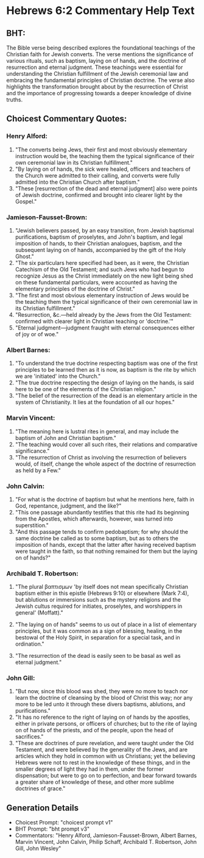 # Hebrews 6:2 Commentary Help Text

## BHT:
The Bible verse being described explores the foundational teachings of the Christian faith for Jewish converts. The verse mentions the significance of various rituals, such as baptism, laying on of hands, and the doctrine of resurrection and eternal judgment. These teachings were essential for understanding the Christian fulfillment of the Jewish ceremonial law and embracing the fundamental principles of Christian doctrine. The verse also highlights the transformation brought about by the resurrection of Christ and the importance of progressing towards a deeper knowledge of divine truths.

## Choicest Commentary Quotes:
### Henry Alford:
1. "The converts being Jews, their first and most obviously elementary instruction would be, the teaching them the typical significance of their own ceremonial law in its Christian fulfillment."
2. "By laying on of hands, the sick were healed, officers and teachers of the Church were admitted to their calling, and converts were fully admitted into the Christian Church after baptism."
3. "These [resurrection of the dead and eternal judgment] also were points of Jewish doctrine, confirmed and brought into clearer light by the Gospel."

### Jamieson-Fausset-Brown:
1. "Jewish believers passed, by an easy transition, from Jewish baptismal purifications, baptism of proselytes, and John's baptism, and legal imposition of hands, to their Christian analogues, baptism, and the subsequent laying on of hands, accompanied by the gift of the Holy Ghost."
2. "The six particulars here specified had been, as it were, the Christian Catechism of the Old Testament; and such Jews who had begun to recognize Jesus as the Christ immediately on the new light being shed on these fundamental particulars, were accounted as having the elementary principles of the doctrine of Christ."
3. "The first and most obvious elementary instruction of Jews would be the teaching them the typical significance of their own ceremonial law in its Christian fulfillment."
4. "Resurrection, &c.—held already by the Jews from the Old Testament: confirmed with clearer light in Christian teaching or 'doctrine.'"
5. "Eternal judgment—judgment fraught with eternal consequences either of joy or of woe."

### Albert Barnes:
1. "To understand the true doctrine respecting baptism was one of the first principles to be learned then as it is now, as baptism is the rite by which we are 'initiated' into the Church."
2. "The true doctrine respecting the design of laying on the hands, is said here to be one of the elements of the Christian religion."
3. "The belief of the resurrection of the dead is an elementary article in the system of Christianity. It lies at the foundation of all our hopes."

### Marvin Vincent:
1. "The meaning here is lustral rites in general, and may include the baptism of John and Christian baptism." 
2. "The teaching would cover all such rites, their relations and comparative significance."
3. "The resurrection of Christ as involving the resurrection of believers would, of itself, change the whole aspect of the doctrine of resurrection as held by a Few."

### John Calvin:
1. "For what is the doctrine of baptism but what he mentions here, faith in God, repentance, judgment, and the like?"
2. "This one passage abundantly testifies that this rite had its beginning from the Apostles, which afterwards, however, was turned into superstition."
3. "And this passage tends to confirm pedobaptism; for why should the same doctrine be called as to some baptism, but as to others the imposition of hands, except that the latter after having received baptism were taught in the faith, so that nothing remained for them but the laying on of hands?"

### Archibald T. Robertson:
1. "The plural βαπτισμων 'by itself does not mean specifically Christian baptism either in this epistle (Hebrews 9:10) or elsewhere (Mark 7:4), but ablutions or immersions such as the mystery religions and the Jewish cultus required for initiates, proselytes, and worshippers in general' (Moffatt)."

2. "The laying on of hands" seems to us out of place in a list of elementary principles, but it was common as a sign of blessing, healing, in the bestowal of the Holy Spirit, in separation for a special task, and in ordination."

3. "The resurrection of the dead is easily seen to be basal as well as eternal judgment."

### John Gill:
1. "But now, since this blood was shed, they were no more to teach nor learn the doctrine of cleansing by the blood of Christ this way; nor any more to be led unto it through these divers baptisms, ablutions, and purifications."
2. "It has no reference to the right of laying on of hands by the apostles, either in private persons, or officers of churches; but to the rite of laying on of hands of the priests, and of the people, upon the head of sacrifices."
3. "These are doctrines of pure revelation, and were taught under the Old Testament, and were believed by the generality of the Jews, and are articles which they hold in common with us Christians; yet the believing Hebrews were not to rest in the knowledge of these things, and in the smaller degrees of light they had in them, under the former dispensation; but were to go on to perfection, and bear forward towards a greater share of knowledge of these, and other more sublime doctrines of grace."


## Generation Details
- Choicest Prompt: "choicest prompt v1"
- BHT Prompt: "bht prompt v3"
- Commentators: "Henry Alford, Jamieson-Fausset-Brown, Albert Barnes, Marvin Vincent, John Calvin, Philip Schaff, Archibald T. Robertson, John Gill, John Wesley"
